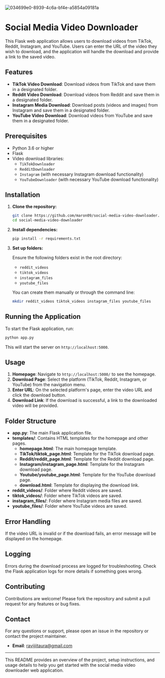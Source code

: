 
![034699e0-8939-4c6a-bf4e-a5854a09181a](https://github.com/Maron09/Social-Media-Video-Downloader/assets/107930543/03b38bb9-a93d-42a4-b041-b9b346007414)


# Social Media Video Downloader

This Flask web application allows users to download videos from TikTok, Reddit, Instagram, and YouTube. Users can enter the URL of the video they wish to download, and the application will handle the download and provide a link to the saved video.

## Features

- **TikTok Video Download**: Download videos from TikTok and save them in a designated folder.
- **Reddit Video Download**: Download videos from Reddit and save them in a designated folder.
- **Instagram Media Download**: Download posts (videos and images) from Instagram and save them in a designated folder.
- **YouTube Video Download**: Download videos from YouTube and save them in a designated folder.

## Prerequisites

- Python 3.6 or higher
- Flask
- Video download libraries:
  - `TikTokDownloader`
  - `RedditDownloader`
  - `Instagram` (with necessary Instagram download functionality)
  - `YouTubeDownloader` (with necessary YouTube download functionality)

## Installation

1. **Clone the repository:**

   ```sh
   git clone https://github.com/maron09/social-media-video-downloader.git
   cd social-media-video-downloader
   ```

2. **Install dependencies:**

   ```sh
   pip install -r requirements.txt
   ```

3. **Set up folders:**

   Ensure the following folders exist in the root directory:
   - `reddit_videos`
   - `tiktok_videos`
   - `instagram_files`
   - `youtube_files`

   You can create them manually or through the command line:

   ```sh
   mkdir reddit_videos tiktok_videos instagram_files youtube_files
   ```

## Running the Application

To start the Flask application, run:

```sh
python app.py
```

This will start the server on `http://localhost:5000`.

## Usage

1. **Homepage**: Navigate to `http://localhost:5000/` to see the homepage.
2. **Download Page**: Select the platform (TikTok, Reddit, Instagram, or YouTube) from the navigation menu.
3. **Enter URL**: On the selected platform's page, enter the video URL and click the download button.
4. **Download Link**: If the download is successful, a link to the downloaded video will be provided.

## Folder Structure

- **app.py**: The main Flask application file.
- **templates/**: Contains HTML templates for the homepage and other pages.
  - **homepage.html**: The main homepage template.
  - **TikTok/tiktok_page.html**: Template for the TikTok download page.
  - **Reddit/reddit_page.html**: Template for the Reddit download page.
  - **Instagram/instagram_page.html**: Template for the Instagram download page.
  - **Youtube/youtube_page.html**: Template for the YouTube download page.
  - **download.html**: Template for displaying the download link.
- **reddit_videos/**: Folder where Reddit videos are saved.
- **tiktok_videos/**: Folder where TikTok videos are saved.
- **instagram_files/**: Folder where Instagram media files are saved.
- **youtube_files/**: Folder where YouTube videos are saved.

## Error Handling

If the video URL is invalid or if the download fails, an error message will be displayed on the homepage.

## Logging

Errors during the download process are logged for troubleshooting. Check the Flask application logs for more details if something goes wrong.


## Contributing

Contributions are welcome! Please fork the repository and submit a pull request for any features or bug fixes.

## Contact

For any questions or support, please open an issue in the repository or contact the project maintainer.


- **Email**: ravijiitaura@gmail.com

---

This README provides an overview of the project, setup instructions, and usage details to help you get started with the social media video downloader web application.
